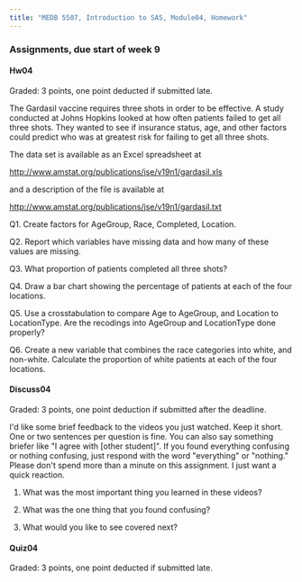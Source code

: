 ```yaml
---
title: "MEDB 5507, Introduction to SAS, Module04, Homework"
---
```


### Assignments, due start of week 9

#### Hw04

Graded: 3 points, one point deducted if submitted late.

The Gardasil vaccine requires three shots in order to be effective. A study conducted at Johns Hopkins looked at how often patients failed to get all three shots. They wanted to see if insurance status, age, and other factors could predict who was at greatest risk for failing to get all three shots.

The data set is available as an Excel spreadsheet at

http://www.amstat.org/publications/jse/v19n1/gardasil.xls

and a description of the file is available at

http://www.amstat.org/publications/jse/v19n1/gardasil.txt

Q1. Create factors for AgeGroup, Race, Completed, Location.

Q2. Report which variables have missing data and how many of these values are missing.

Q3. What proportion of patients completed all three shots?

Q4. Draw a bar chart showing the percentage of patients at each of the four locations.

Q5. Use a crosstabulation to compare Age to AgeGroup, and Location to LocationType. Are the recodings into AgeGroup and LocationType done properly?

Q6. Create a new variable that combines the race categories into white, and non-white. Calculate the proportion of white patients at each of the four locations.

#### Discuss04

Graded: 3 points, one point deduction if submitted after the deadline.

I'd like some brief feedback to the videos you just watched. Keep it short. One or two sentences per question is fine. You can also say something briefer like "I agree with [other student]". If you found everything confusing or nothing confusing, just respond with the word "everything" or "nothing." Please don't spend more than a minute on this assignment. I just want a quick reaction.
1. What was the most important thing you learned in these videos?

2. What was the one thing that you found confusing?

3. What would you like to see covered next?

#### Quiz04

Graded: 3 points, one point deducted if submitted late.

